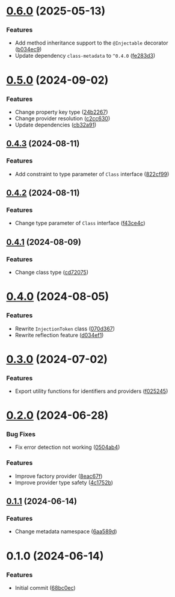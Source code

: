 # [0.6.0](https://github.com/choi-jack/reflective-dependency-injection/compare/v0.5.0...v0.6.0) (2025-05-13)


### Features

* Add method inheritance support to the `@Injectable` decorator ([b034ec9](https://github.com/choi-jack/reflective-dependency-injection/commit/b034ec96886b3b937c5913451375fb61b04f6e41))
* Update dependency `class-metadata` to `^0.4.0` ([fe283d3](https://github.com/choi-jack/reflective-dependency-injection/commit/fe283d33cf5b19fb6cd22289ce507f1b3872f6ee))



# [0.5.0](https://github.com/choi-jack/reflective-dependency-injection/compare/v0.4.3...v0.5.0) (2024-09-02)


### Features

* Change property key type ([24b2267](https://github.com/choi-jack/reflective-dependency-injection/commit/24b226745a253fc35c56d8e7c0841773654b9b58))
* Change provider resolution ([c2cc630](https://github.com/choi-jack/reflective-dependency-injection/commit/c2cc630cd5c4adb0fa646051eb2754536a1a19cb))
* Update dependencies ([cb32a91](https://github.com/choi-jack/reflective-dependency-injection/commit/cb32a9139b707035c836d673a0f6f3fc626b7a99))



## [0.4.3](https://github.com/choi-jack/reflective-dependency-injection/compare/v0.4.2...v0.4.3) (2024-08-11)


### Features

* Add constraint to type parameter of `Class` interface ([822cf99](https://github.com/choi-jack/reflective-dependency-injection/commit/822cf993ccd2f9b78d70975ec52a007485149b01))



## [0.4.2](https://github.com/choi-jack/reflective-dependency-injection/compare/v0.4.1...v0.4.2) (2024-08-11)


### Features

* Change type parameter of `Class` interface ([f43ce4c](https://github.com/choi-jack/reflective-dependency-injection/commit/f43ce4c792d3ca52f5655dfe89899b106b9592b3))



## [0.4.1](https://github.com/choi-jack/reflective-dependency-injection/compare/v0.4.0...v0.4.1) (2024-08-09)


### Features

* Change class type ([cd72075](https://github.com/choi-jack/reflective-dependency-injection/commit/cd72075e70a417292f69b2e5f741885a99d9d455))



# [0.4.0](https://github.com/choi-jack/reflective-dependency-injection/compare/v0.3.0...v0.4.0) (2024-08-05)


### Features

* Rewrite `InjectionToken` class ([070d367](https://github.com/choi-jack/reflective-dependency-injection/commit/070d367122c9b2aa7a9275965eeb2d62f760204b))
* Rewrite reflection feature ([d034ef1](https://github.com/choi-jack/reflective-dependency-injection/commit/d034ef12ffa2a305ff10ee02ab2bc17edf8ca4e3))



# [0.3.0](https://github.com/choi-jack/reflective-dependency-injection/compare/v0.2.0...v0.3.0) (2024-07-02)


### Features

* Export utility functions for identifiers and providers ([f025245](https://github.com/choi-jack/reflective-dependency-injection/commit/f0252452e0cd31cdfa62a0591b44069c72d89268))



# [0.2.0](https://github.com/choi-jack/reflective-dependency-injection/compare/v0.1.1...v0.2.0) (2024-06-28)


### Bug Fixes

* Fix error detection not working ([0504ab4](https://github.com/choi-jack/reflective-dependency-injection/commit/0504ab4c0889d5d4ec735de8f389ce7cdbd3c3af))


### Features

* Improve factory provider ([8eac67f](https://github.com/choi-jack/reflective-dependency-injection/commit/8eac67f3177be4d9f36225b867ee904b2821009f))
* Improve provider type safety ([4c1752b](https://github.com/choi-jack/reflective-dependency-injection/commit/4c1752b84cfcc1c3d8133412fc82f0d8b112bedf))



## [0.1.1](https://github.com/choi-jack/reflective-dependency-injection/compare/v0.1.0...v0.1.1) (2024-06-14)


### Features

* Change metadata namespace ([6aa589d](https://github.com/choi-jack/reflective-dependency-injection/commit/6aa589d6a54eb7944c0e5fcc5034e8a5e3301577))



# 0.1.0 (2024-06-14)


### Features

* Initial commit ([68bc0ec](https://github.com/choi-jack/reflective-dependency-injection/commit/68bc0ec340744180924d39ea144f5ab9ead86924))



